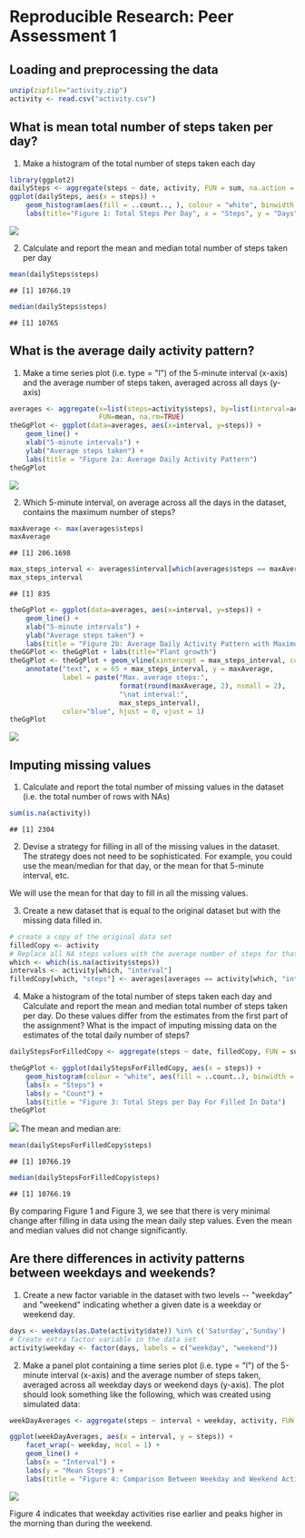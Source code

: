 # Reproducible Research: Peer Assessment 1


## Loading and preprocessing the data


```r
unzip(zipfile="activity.zip")
activity <- read.csv("activity.csv")
```



## What is mean total number of steps taken per day?

1. Make a histogram of the total number of steps taken each day


```r
library(ggplot2)
dailySteps <- aggregate(steps ~ date, activity, FUN = sum, na.action = na.omit)
ggplot(dailySteps, aes(x = steps)) + 
    geom_histogram(aes(fill = ..count.., ), colour = "white", binwidth = 2000) + 
    labs(title="Figure 1: Total Steps Per Day", x = "Steps", y = "Days") 
```

![](PA1_template_files/figure-html/unnamed-chunk-2-1.png) 

2. Calculate and report the mean and median total number of steps taken per day


```r
mean(dailySteps$steps)
```

```
## [1] 10766.19
```

```r
median(dailySteps$steps)
```

```
## [1] 10765
```

## What is the average daily activity pattern?

1. Make a time series plot (i.e. type = "l") of the 5-minute interval (x-axis) and the average number of steps taken, averaged across all days (y-axis)


```r
averages <- aggregate(x=list(steps=activity$steps), by=list(interval=activity$interval),
                      FUN=mean, na.rm=TRUE)
theGgPlot <- ggplot(data=averages, aes(x=interval, y=steps)) +
    geom_line() +
    xlab("5-minute intervals") +
    ylab("Average steps taken") +
    labs(title = "Figure 2a: Average Daily Activity Pattern")
theGgPlot
```

![](PA1_template_files/figure-html/unnamed-chunk-4-1.png) 

2. Which 5-minute interval, on average across all the days in the dataset, contains the maximum number of steps?

```r
maxAverage <- max(averages$steps)
maxAverage
```

```
## [1] 206.1698
```

```r
max_steps_interval <- averages$interval[which(averages$steps == maxAverage)]
max_steps_interval
```

```
## [1] 835
```

```r
theGgPlot <- ggplot(data=averages, aes(x=interval, y=steps)) +
    geom_line() +
    xlab("5-minute intervals") +
    ylab("Average steps taken") +
    labs(title = "Figure 2b: Average Daily Activity Pattern with Maximum Steps")
theGGPlot <- theGgPlot + labs(title="Plant growth")
theGgPlot <- theGgPlot + geom_vline(xintercept = max_steps_interval, color="red") + 
    annotate("text", x = 65 + max_steps_interval, y = maxAverage,
             label = paste("Max. average steps:",
                           format(round(maxAverage, 2), nsmall = 2),
                           "\nat interval:",
                           max_steps_interval),
             color="blue", hjust = 0, vjust = 1)
theGgPlot
```

![](PA1_template_files/figure-html/unnamed-chunk-5-1.png) 


## Imputing missing values

1. Calculate and report the total number of missing values in the dataset (i.e. the total number of rows with NAs)


```r
sum(is.na(activity))
```

```
## [1] 2304
```
2. Devise a strategy for filling in all of the missing values in the dataset. The strategy does not need to be sophisticated. For example, you could use the mean/median for that day, or the mean for that 5-minute interval, etc.

We will use the mean for that day to fill in all the missing values.

3. Create a new dataset that is equal to the original dataset but with the missing data filled in.


```r
# create a copy of the original data set
filledCopy <- activity
# Replace all NA steps values with the average number of steps for that interval
which <- which(is.na(activity$steps))
intervals <- activity[which, "interval"]
filledCopy[which, "steps"] <- averages[averages == activity[which, "interval"], "steps"]
```

4. Make a histogram of the total number of steps taken each day and Calculate and report the mean and median total number of steps taken per day. Do these values differ from the estimates from the first part of the assignment? What is the impact of imputing missing data on the estimates of the total daily number of steps?


```r
dailyStepsForFilledCopy <- aggregate(steps ~ date, filledCopy, FUN = sum)

theGgPlot <- ggplot(dailyStepsForFilledCopy, aes(x = steps)) + 
    geom_histogram(colour = "white", aes(fill = ..count..), binwidth = 2000) + 
    labs(x = "Steps") + 
    labs(y = "Count") + 
    labs(title = "Figure 3: Total Steps per Day For Filled In Data") 
theGgPlot
```

![](PA1_template_files/figure-html/unnamed-chunk-8-1.png) 
The mean and median are: 


```r
mean(dailyStepsForFilledCopy$steps)
```

```
## [1] 10766.19
```

```r
median(dailyStepsForFilledCopy$steps)
```

```
## [1] 10766.19
```

By comparing Figure 1 and Figure 3, we see that there is very minimal change after filling in data using the mean daily step values. Even the mean and median values did not change significantly.

## Are there differences in activity patterns between weekdays and weekends?

1. Create a new factor variable in the dataset with two levels -- "weekday" and "weekend" indicating whether a given date is a weekday or weekend day.


```r
days <- weekdays(as.Date(activity$date)) %in% c('Saturday','Sunday')
# Create extra factor variable in the data set
activity$weekday <- factor(days, labels = c("weekday", "weekend"))
```

2. Make a panel plot containing a time series plot (i.e. type = "l") of the 5-minute interval (x-axis) and the average number of steps taken, averaged across all weekday days or weekend days (y-axis). The plot should look something like the following, which was created using simulated data:


```r
weekDayAverages <- aggregate(steps ~ interval + weekday, activity, FUN = mean)

ggplot(weekDayAverages, aes(x = interval, y = steps)) + 
    facet_wrap(~ weekday, ncol = 1) + 
    geom_line() + 
    labs(x = "Interval") + 
    labs(y = "Mean Steps") + 
    labs(title = "Figure 4: Comparison Between Weekday and Weekend Activities")
```

![](PA1_template_files/figure-html/unnamed-chunk-11-1.png) 

Figure 4 indicates that weekday activities rise earlier and peaks higher in the morning than during the weekend. 

